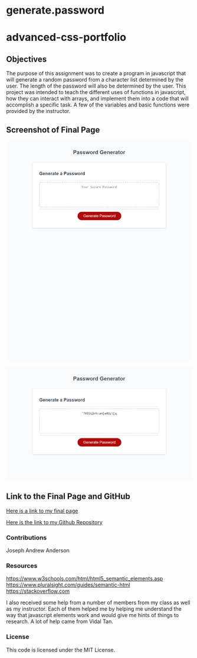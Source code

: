 # generate.password

# advanced-css-portfolio

## Objectives

The purpose of this assignment was to create a program in javascript that will generate a random password from a character list determined by the user. The length of the password will also be determined by the user. This project was intended to teach the different uses of functions in javascript, how they can interact with arrays, and implement them into a code that will accomplish a specific task. A few of the variables and basic functions were provided by the instructor.

## Screenshot of Final Page

![Final Page Before Generating Password](./02-Homework/Assets/javascript-screenshot-before.png)

![Final Page After Generating Password](./02-Homework/Assets/javascript-screenshot-after.png)

## Link to the Final Page and GitHub

[Here is a link to my final page](https://jandrewanderson.github.io/generate.password/)

[Here is the link to my Github Repository](https://github.com/jandrewanderson/generate.password)

### Contributions

Joseph Andrew Anderson

### Resources

https://www.w3schools.com/html/html5_semantic_elements.asp
https://www.pluralsight.com/guides/semantic-html
https://stackoverflow.com

I also received some help from a number of members from my class as well as my instructor. Each of them helped me by helping me understand the way that javascript elements work and would give me hints of things to research. A lot of help came from Vidal Tan.

### License

This code is licensed under the MIT License.